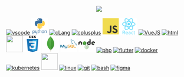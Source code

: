
<p align="center">
  <img src="https://capsule-render.vercel.app/api?text=Hi,%20Everyone!&animation=fadeIn&type=waving&color=gradient&height=100"/>
</p>
<div align="center">
  <p align="left" dir="auto">
    <a target="_blank" rel="noopener noreferrer nofollow" href="https://camo.githubusercontent.com/25d07ba4220a3fcadb4af12394d157494ec298dec4ecd86321961427ea18c9e8/68747470733a2f2f63646e2e6a7364656c6976722e6e65742f67682f64657669636f6e732f64657669636f6e2f69636f6e732f7673636f64652f7673636f64652d6f726967696e616c2e737667"><img src="https://camo.githubusercontent.com/25d07ba4220a3fcadb4af12394d157494ec298dec4ecd86321961427ea18c9e8/68747470733a2f2f63646e2e6a7364656c6976722e6e65742f67682f64657669636f6e732f64657669636f6e2f69636f6e732f7673636f64652f7673636f64652d6f726967696e616c2e737667" alt="vscode" width="45" height="45" data-canonical-src="https://cdn.jsdelivr.net/gh/devicons/devicon/icons/vscode/vscode-original.svg" style="max-width: 100%;"></a>
    <a target="_blank" rel="noopener noreferrer nofollow" href="https://raw.githubusercontent.com/devicons/devicon/master/icons/python/python-original-wordmark.svg"><img src="https://raw.githubusercontent.com/devicons/devicon/master/icons/python/python-original-wordmark.svg" alt="python" width="45" height="45" style="max-width: 100%;"></a>
    <a target="_blank" rel="noopener noreferrer nofollow" href="https://camo.githubusercontent.com/8639a64068ea0e712beec603e79eb19daf6b3c26cb47c782b0debf2843a8bfa5/68747470733a2f2f63646e2e6a7364656c6976722e6e65742f67682f64657669636f6e732f64657669636f6e2f69636f6e732f632f632d6f726967696e616c2e737667"><img src="https://camo.githubusercontent.com/8639a64068ea0e712beec603e79eb19daf6b3c26cb47c782b0debf2843a8bfa5/68747470733a2f2f63646e2e6a7364656c6976722e6e65742f67682f64657669636f6e732f64657669636f6e2f69636f6e732f632f632d6f726967696e616c2e737667" alt="cLang" width="45" height="45" data-canonical-src="https://cdn.jsdelivr.net/gh/devicons/devicon/icons/c/c-original.svg" style="max-width: 100%;"></a>
    <a target="_blank" rel="noopener noreferrer nofollow" href="https://camo.githubusercontent.com/67af3f7e88aa4d5c4d525689311143b62f0750eaff5832a9505df20312e8eed6/68747470733a2f2f63646e2e6a7364656c6976722e6e65742f67682f64657669636f6e732f64657669636f6e2f69636f6e732f63706c7573706c75732f63706c7573706c75732d6f726967696e616c2e737667"><img src="https://camo.githubusercontent.com/67af3f7e88aa4d5c4d525689311143b62f0750eaff5832a9505df20312e8eed6/68747470733a2f2f63646e2e6a7364656c6976722e6e65742f67682f64657669636f6e732f64657669636f6e2f69636f6e732f63706c7573706c75732f63706c7573706c75732d6f726967696e616c2e737667" alt="cplusplus" width="45" height="45" data-canonical-src="https://cdn.jsdelivr.net/gh/devicons/devicon/icons/cplusplus/cplusplus-original.svg" style="max-width: 100%;"></a>
    <a target="_blank" rel="noopener noreferrer nofollow" href="https://raw.githubusercontent.com/devicons/devicon/master/icons/javascript/javascript-original.svg"><img src="https://raw.githubusercontent.com/devicons/devicon/master/icons/javascript/javascript-original.svg" alt="javascript" width="45" height="45" style="max-width: 100%;"></a>
    <a target="_blank" rel="noopener noreferrer nofollow" href="https://raw.githubusercontent.com/devicons/devicon/master/icons/react/react-original-wordmark.svg"><img src="https://raw.githubusercontent.com/devicons/devicon/master/icons/react/react-original-wordmark.svg" alt="react" width="45" height="45" style="max-width: 100%;"></a>
    <a target="_blank" rel="noopener noreferrer nofollow" href="https://camo.githubusercontent.com/10690433551edcf75e32f594055bc4e618467a471d519660346321ac7d8bbb0e/68747470733a2f2f63646e2e6a7364656c6976722e6e65742f67682f64657669636f6e732f64657669636f6e2f69636f6e732f7675656a732f7675656a732d6f726967696e616c2d776f72646d61726b2e737667"><img src="https://camo.githubusercontent.com/10690433551edcf75e32f594055bc4e618467a471d519660346321ac7d8bbb0e/68747470733a2f2f63646e2e6a7364656c6976722e6e65742f67682f64657669636f6e732f64657669636f6e2f69636f6e732f7675656a732f7675656a732d6f726967696e616c2d776f72646d61726b2e737667" alt="VueJS" width="45" height="45" data-canonical-src="https://cdn.jsdelivr.net/gh/devicons/devicon/icons/vuejs/vuejs-original-wordmark.svg" style="max-width: 100%;"></a>
    <a target="_blank" rel="noopener noreferrer nofollow" href="https://camo.githubusercontent.com/f2ce4039c99cf35adde738583ab0fbcd60eaafccf1e949884bda91d0b5c819ce/68747470733a2f2f63646e2e6a7364656c6976722e6e65742f67682f64657669636f6e732f64657669636f6e2f69636f6e732f68746d6c352f68746d6c352d6f726967696e616c2e737667"><img src="https://camo.githubusercontent.com/f2ce4039c99cf35adde738583ab0fbcd60eaafccf1e949884bda91d0b5c819ce/68747470733a2f2f63646e2e6a7364656c6976722e6e65742f67682f64657669636f6e732f64657669636f6e2f69636f6e732f68746d6c352f68746d6c352d6f726967696e616c2e737667" alt="html" width="45" height="45" data-canonical-src="https://cdn.jsdelivr.net/gh/devicons/devicon/icons/html5/html5-original.svg" style="max-width: 100%;"></a>
    <a target="_blank" rel="noopener noreferrer nofollow" href="https://camo.githubusercontent.com/975c86dabe4b7cde0cd0c3274d38406e8bec640000e9bb10f2c46224efa2e5bf/68747470733a2f2f63646e2e6a7364656c6976722e6e65742f67682f64657669636f6e732f64657669636f6e406c61746573742f69636f6e732f626f6f7473747261702f626f6f7473747261702d6f726967696e616c2d776f72646d61726b2e737667"><img src="https://camo.githubusercontent.com/975c86dabe4b7cde0cd0c3274d38406e8bec640000e9bb10f2c46224efa2e5bf/68747470733a2f2f63646e2e6a7364656c6976722e6e65742f67682f64657669636f6e732f64657669636f6e406c61746573742f69636f6e732f626f6f7473747261702f626f6f7473747261702d6f726967696e616c2d776f72646d61726b2e737667" width="45" height="45" data-canonical-src="https://cdn.jsdelivr.net/gh/devicons/devicon@latest/icons/bootstrap/bootstrap-original-wordmark.svg" style="max-width: 100%;"></a>
    <a target="_blank" rel="noopener noreferrer nofollow" href="https://raw.githubusercontent.com/devicons/devicon/master/icons/css3/css3-original-wordmark.svg"><img src="https://raw.githubusercontent.com/devicons/devicon/master/icons/css3/css3-original-wordmark.svg" alt="css3" width="45" height="45" style="max-width: 100%;"></a>
    <a target="_blank" rel="noopener noreferrer nofollow" href="https://raw.githubusercontent.com/devicons/devicon/master/icons/mongodb/mongodb-original.svg"><img src="https://raw.githubusercontent.com/devicons/devicon/master/icons/mongodb/mongodb-original.svg" alt="mongodb" width="45" height="45" style="max-width: 100%;"></a>
    <a target="_blank" rel="noopener noreferrer nofollow" href="https://raw.githubusercontent.com/devicons/devicon/master/icons/mysql/mysql-original-wordmark.svg"><img src="https://raw.githubusercontent.com/devicons/devicon/master/icons/mysql/mysql-original-wordmark.svg" alt="mysql" width="45" height="45" style="max-width: 100%;"></a>
    <a target="_blank" rel="noopener noreferrer nofollow" href="https://raw.githubusercontent.com/devicons/devicon/master/icons/nodejs/nodejs-original-wordmark.svg"><img src="https://raw.githubusercontent.com/devicons/devicon/master/icons/nodejs/nodejs-original-wordmark.svg" alt="nodejs" width="45" height="45" style="max-width: 100%;"></a>
    <a target="_blank" rel="noopener noreferrer nofollow" href="https://camo.githubusercontent.com/688f61bcdee1f1ff99cff1a917828b9b2ddb8fc0b61b2c9971b5513ea8de4d0c/68747470733a2f2f63646e2e6a7364656c6976722e6e65742f67682f64657669636f6e732f64657669636f6e2f69636f6e732f7068702f7068702d6f726967696e616c2e737667"><img src="https://camo.githubusercontent.com/688f61bcdee1f1ff99cff1a917828b9b2ddb8fc0b61b2c9971b5513ea8de4d0c/68747470733a2f2f63646e2e6a7364656c6976722e6e65742f67682f64657669636f6e732f64657669636f6e2f69636f6e732f7068702f7068702d6f726967696e616c2e737667" alt="php" width="45" height="45" data-canonical-src="https://cdn.jsdelivr.net/gh/devicons/devicon/icons/php/php-original.svg" style="max-width: 100%;"></a>
<!--     <a target="_blank" rel="noopener noreferrer nofollow" href="https://camo.githubusercontent.com/558fa604c43f088c6510c1728f503a3d07f8e161ddbc452775d62e679faf6149/68747470733a2f2f63646e2e6a7364656c6976722e6e65742f67682f64657669636f6e732f64657669636f6e2f69636f6e732f6c61726176656c2f6c61726176656c2d706c61696e2d776f72646d61726b2e737667"><img src="https://camo.githubusercontent.com/558fa604c43f088c6510c1728f503a3d07f8e161ddbc452775d62e679faf6149/68747470733a2f2f63646e2e6a7364656c6976722e6e65742f67682f64657669636f6e732f64657669636f6e2f69636f6e732f6c61726176656c2f6c61726176656c2d706c61696e2d776f72646d61726b2e737667" alt="Laravel" width="45" height="45" data-canonical-src="https://cdn.jsdelivr.net/gh/devicons/devicon/icons/laravel/laravel-plain-wordmark.svg" style="max-width: 100%;"></a> -->
    <a target="_blank" rel="noopener noreferrer nofollow" href="https://camo.githubusercontent.com/e93d77835272d09c226a5e9cfdf998451b4c4376db42550e1136f0131f97b740/68747470733a2f2f63646e2e6a7364656c6976722e6e65742f67682f64657669636f6e732f64657669636f6e2f69636f6e732f666c75747465722f666c75747465722d6f726967696e616c2e737667"><img src="https://camo.githubusercontent.com/e93d77835272d09c226a5e9cfdf998451b4c4376db42550e1136f0131f97b740/68747470733a2f2f63646e2e6a7364656c6976722e6e65742f67682f64657669636f6e732f64657669636f6e2f69636f6e732f666c75747465722f666c75747465722d6f726967696e616c2e737667" alt="flutter" width="45" height="45" data-canonical-src="https://cdn.jsdelivr.net/gh/devicons/devicon/icons/flutter/flutter-original.svg" style="max-width: 100%;"></a>
    <a target="_blank" rel="noopener noreferrer nofollow" href="https://camo.githubusercontent.com/dd35b550eae97295faa3e2420c5d3ad49c5c451edac91201211b4486d55d0878/68747470733a2f2f63646e2e6a7364656c6976722e6e65742f67682f64657669636f6e732f64657669636f6e2f69636f6e732f646f636b65722f646f636b65722d6f726967696e616c2e737667"><img src="https://camo.githubusercontent.com/dd35b550eae97295faa3e2420c5d3ad49c5c451edac91201211b4486d55d0878/68747470733a2f2f63646e2e6a7364656c6976722e6e65742f67682f64657669636f6e732f64657669636f6e2f69636f6e732f646f636b65722f646f636b65722d6f726967696e616c2e737667" alt="docker" width="45" height="45" data-canonical-src="https://cdn.jsdelivr.net/gh/devicons/devicon/icons/docker/docker-original.svg" style="max-width: 100%;"></a>
    <a target="_blank" rel="noopener noreferrer nofollow" href="https://camo.githubusercontent.com/1bdfd4d34f043ba7d11808b63ca0ac3b5779fa7fdacdcc3f176c9c92100f8e57/68747470733a2f2f63646e2e6a7364656c6976722e6e65742f67682f64657669636f6e732f64657669636f6e2f69636f6e732f6b756265726e657465732f6b756265726e657465732d706c61696e2e737667"><img src="https://camo.githubusercontent.com/1bdfd4d34f043ba7d11808b63ca0ac3b5779fa7fdacdcc3f176c9c92100f8e57/68747470733a2f2f63646e2e6a7364656c6976722e6e65742f67682f64657669636f6e732f64657669636f6e2f69636f6e732f6b756265726e657465732f6b756265726e657465732d706c61696e2e737667" alt="kubernetes" width="45" height="45" data-canonical-src="https://cdn.jsdelivr.net/gh/devicons/devicon/icons/kubernetes/kubernetes-plain.svg" style="max-width: 100%;"></a>
    <a target="_blank" rel="noopener noreferrer nofollow" href="https://camo.githubusercontent.com/9e876f0b8e5ba00559326b3a2b9e7f043aa373aa8e89e6433e5730f1b09caf40/68747470733a2f2f63646e2e6a7364656c6976722e6e65742f67682f64657669636f6e732f64657669636f6e2f69636f6e732f616d617a6f6e77656273657276696365732f616d617a6f6e77656273657276696365732d706c61696e2d776f72646d61726b2e737667"><img src="https://camo.githubusercontent.com/9e876f0b8e5ba00559326b3a2b9e7f043aa373aa8e89e6433e5730f1b09caf40/68747470733a2f2f63646e2e6a7364656c6976722e6e65742f67682f64657669636f6e732f64657669636f6e2f69636f6e732f616d617a6f6e77656273657276696365732f616d617a6f6e77656273657276696365732d706c61696e2d776f72646d61726b2e737667" width="45" height="45" data-canonical-src="https://cdn.jsdelivr.net/gh/devicons/devicon/icons/amazonwebservices/amazonwebservices-plain-wordmark.svg" style="max-width: 100%;"></a>
    <a target="_blank" rel="noopener noreferrer nofollow" href="https://camo.githubusercontent.com/5b2a8527be6ce73521cdb521a1033b92ff7b1860f79585f66ec30ea75ab253e4/68747470733a2f2f63646e2e6a7364656c6976722e6e65742f67682f64657669636f6e732f64657669636f6e2f69636f6e732f6c696e75782f6c696e75782d6f726967696e616c2e737667"><img src="https://camo.githubusercontent.com/5b2a8527be6ce73521cdb521a1033b92ff7b1860f79585f66ec30ea75ab253e4/68747470733a2f2f63646e2e6a7364656c6976722e6e65742f67682f64657669636f6e732f64657669636f6e2f69636f6e732f6c696e75782f6c696e75782d6f726967696e616c2e737667" alt="linux" width="45" height="45" data-canonical-src="https://cdn.jsdelivr.net/gh/devicons/devicon/icons/linux/linux-original.svg" style="max-width: 100%;"></a>       
    <a target="_blank" rel="noopener noreferrer nofollow" href="https://camo.githubusercontent.com/38827655e1ae0e1518d635ad89e8aa46b7f977c795952245c36a2d58064f1803/68747470733a2f2f63646e2e6a7364656c6976722e6e65742f67682f64657669636f6e732f64657669636f6e2f69636f6e732f6769742f6769742d6f726967696e616c2e737667"><img src="https://camo.githubusercontent.com/38827655e1ae0e1518d635ad89e8aa46b7f977c795952245c36a2d58064f1803/68747470733a2f2f63646e2e6a7364656c6976722e6e65742f67682f64657669636f6e732f64657669636f6e2f69636f6e732f6769742f6769742d6f726967696e616c2e737667" alt="git" width="45" height="45" data-canonical-src="https://cdn.jsdelivr.net/gh/devicons/devicon/icons/git/git-original.svg" style="max-width: 100%;"></a>
    <a target="_blank" rel="noopener noreferrer nofollow" href="https://camo.githubusercontent.com/c3419cebd6e0f4039108d1d4f9ab4a6fe4cf9a55783e3f794ff3188c383c29a7/68747470733a2f2f63646e2e6a7364656c6976722e6e65742f67682f64657669636f6e732f64657669636f6e2f69636f6e732f626173682f626173682d6f726967696e616c2e737667"><img src="https://camo.githubusercontent.com/c3419cebd6e0f4039108d1d4f9ab4a6fe4cf9a55783e3f794ff3188c383c29a7/68747470733a2f2f63646e2e6a7364656c6976722e6e65742f67682f64657669636f6e732f64657669636f6e2f69636f6e732f626173682f626173682d6f726967696e616c2e737667" alt="bash" width="45" height="45" data-canonical-src="https://cdn.jsdelivr.net/gh/devicons/devicon/icons/bash/bash-original.svg" style="max-width: 100%;"></a>
    <a target="_blank" rel="noopener noreferrer nofollow" href="https://camo.githubusercontent.com/a37232e5d1c5536ee1d8b7f6529c466ec40fe414d01ff456467219e3372dbffb/68747470733a2f2f63646e2e6a7364656c6976722e6e65742f67682f64657669636f6e732f64657669636f6e2f69636f6e732f6669676d612f6669676d612d6f726967696e616c2e737667"><img src="https://camo.githubusercontent.com/a37232e5d1c5536ee1d8b7f6529c466ec40fe414d01ff456467219e3372dbffb/68747470733a2f2f63646e2e6a7364656c6976722e6e65742f67682f64657669636f6e732f64657669636f6e2f69636f6e732f6669676d612f6669676d612d6f726967696e616c2e737667" alt="figma" width="45" height="45" data-canonical-src="https://cdn.jsdelivr.net/gh/devicons/devicon/icons/figma/figma-original.svg" style="max-width: 100%;"></a>   
  </p>
</div>
<!--
<h2> 🚀 &nbsp;Some Tools I Have Used and Learned</h2>
<p align="left">
  <img src="https://cdn.jsdelivr.net/gh/devicons/devicon/icons/vscode/vscode-original.svg" alt="vscode" width="45" height="45"/>
  <img src="https://cdn.jsdelivr.net/gh/devicons/devicon/icons/bash/bash-original.svg" alt="bash" width="45" height="45"/>
  <img src="https://cdn.jsdelivr.net/gh/devicons/devicon/icons/php/php-original.svg" alt="php" width="45" height="45"/>
</p>

**pyprince/pyprince** is a ✨ _special_ ✨ repository because its `README.md` (this file) appears on your GitHub profile.

Here are some ideas to get you started:

- 🔭 I’m currently working on ...
- 🌱 I’m currently learning ...
- 👯 I’m looking to collaborate on ...
- 🤔 I’m looking for help with ...
- 💬 Ask me about ...
- 📫 How to reach me: ...
- 😄 Pronouns: ...
- ⚡ Fun fact: ...
-->
